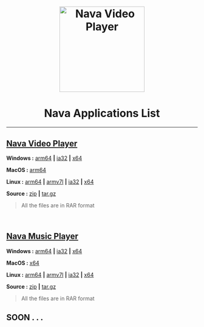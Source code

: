<h1 align="center">
    <img src="https://cdn.discordapp.com/attachments/776425421968244768/906659482996707358/logo.png" width="224px" alt="Nava Video Player"/>
</h1>
<h1 align="center">
    Nava Applications List
</h1>

<hr/>

## [Nava Video Player](https://github.com/Nava-ORG/nava-video-player)
**Windows :** [arm64](https://github.com/Nava-ORG/nava-video-player/releases/download/main/Nava-Video-Player-win32-arm64.rar) **|** [ia32](https://github.com/Nava-ORG/nava-video-player/releases/download/main/Nava-Video-Player-win32-ia32.rar) **|** [x64](https://github.com/Nava-ORG/nava-video-player/releases/download/main/Nava-Video-Player-win32-x64.rar)

**MacOS :** [arm64](https://github.com/Nava-ORG/nava-video-player/releases/download/main/Nava-Video-Player-mas-arm64.rar)

**Linux :** [arm64](https://github.com/Nava-ORG/nava-video-player/releases/download/main/Nava-Video-Player-linux-arm64.rar) **|** [armv7l](https://github.com/Nava-ORG/nava-video-player/releases/download/main/Nava-Video-Player-linux-armv7l.rar) **|** [ia32](https://github.com/Nava-ORG/nava-video-player/releases/download/main/Nava-Video-Player-linux-ia32.rar) **|** [x64](https://github.com/Nava-ORG/nava-video-player/releases/download/main/Nava-Video-Player-linux-x64.rar)

**Source :**  [zip](https://github.com/Nava-ORG/nava-video-player/archive/refs/tags/main.zip) **|** [tar.gz](https://github.com/Nava-ORG/nava-video-player/archive/refs/tags/main.tar.gz)

> All the files are in RAR format

<br />

## [Nava Music Player](https://github.com/Nava-ORG/nava-music-player)

**Windows :** [arm64](https://github.com/Nava-ORG/nava-music-player/releases/download/main/Nava-Music-Player-win32-arm64.rar) **|** [ia32](https://github.com/Nava-ORG/nava-music-player/releases/download/main/Nava-Music-Player-win32-ia32.rar) **|** [x64](https://github.com/Nava-ORG/nava-music-player/releases/download/main/Nava-Music-Player-win32-x64.rar)<br/>

**MacOS :** [x64](https://github.com/Nava-ORG/nava-music-player/releases/download/main/Nava-Music-Player-mas-x64.rar) <br/>

**Linux :** [arm64](https://github.com/Nava-ORG/nava-music-player/releases/download/main/Nava-Music-Player-linux-arm64.rar) **|** [armv7l](https://github.com/Nava-ORG/nava-music-player/releases/download/main/Nava-Music-Player-linux-armv7l.rar) **|** [ia32](https://github.com/Nava-ORG/nava-music-player/releases/download/main/Nava-Music-Player-linux-ia32.rar) **|** [x64](https://github.com/Nava-ORG/nava-music-player/releases/download/main/Nava-Music-Player-linux-x64.rar) <br/>

**Source :** [zip](https://github.com/Nava-ORG/nava-music-player/archive/refs/tags/main.zip) **|** [tar.gz](https://github.com/Nava-ORG/nava-music-player/archive/refs/tags/main.tar.gz) <br/>

> All the files are in RAR format


##  SOON . . .
